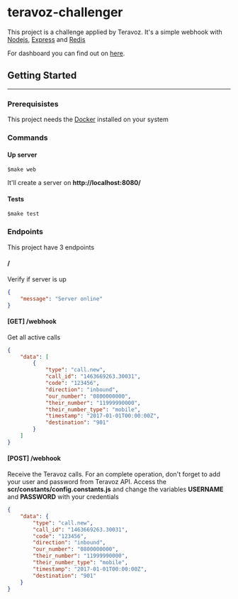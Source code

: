 # teravoz-challenger

This project is a challenge applied by Teravoz. It's a simple webhook with [Nodejs](https://nodejs.org/en/), [Express](https://expressjs.com) and [Redis](https://redis.io/)

For dashboard you can find out on [here](https://github.com/new69/teravoz_dashboard).

## Getting Started
---------------

### Prerequisistes
This project needs the [Docker](https://www.docker.com/get-started) installed on your system

### Commands
#### Up server
```
$make web
```
It'll create a server on **http://localhost:8080/**

#### Tests
```
$make test
```

### Endpoints
This project have 3 endpoints

#### /
Verify if server is up
```json
{
    "message": "Server online"
}
```

#### [GET] /webhook
Get all active calls
```json
{
    "data": [
        {
            "type": "call.new",
            "call_id": "1463669263.30031",
            "code": "123456",
            "direction": "inbound",
            "our_number": "0800000000",
            "their_number": "11999990000",
            "their_number_type": "mobile",
            "timestamp": "2017-01-01T00:00:00Z",
            "destination": "901"
        }
    ]
}
```

#### [POST] /webhook
Receive the Teravoz calls. For an complete operation, don't forget to add your user and password from Teravoz API.
Access the **scr/constants/config.constants.js** and change the variables **USERNAME** and **PASSWORD** with your credentials
```json
{
    "data": {
        "type": "call.new",
        "call_id": "1463669263.30031",
        "code": "123456",
        "direction": "inbound",
        "our_number": "0800000000",
        "their_number": "11999990000",
        "their_number_type": "mobile",
        "timestamp": "2017-01-01T00:00:00Z",
        "destination": "901"
    }
}
```
